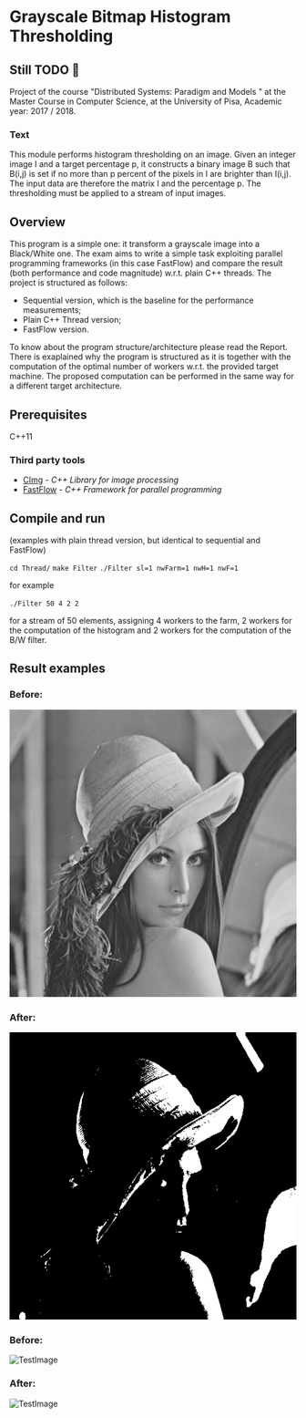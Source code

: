 # Grayscale Bitmap Histogram Thresholding

## Still TODO :snake:

Project of the course "Distributed Systems: Paradigm and Models " at the Master Course in Computer Science, at the University of Pisa, Academic year: 2017 / 2018.

### Text

This module performs histogram thresholding on an image.  Given an integer image I and a target percentage p, it constructs a binary image B such that B(i,j) is set if no more than p percent of the  pixels in I are brighter than I(i,j). The input data are therefore the matrix I and the percentage p. The thresholding must be applied to a stream of input images.

## Overview

This program is a simple one: it transform a grayscale image into a Black/White one. The exam aims to write a simple task exploiting parallel programming frameworks (in this case FastFlow) and compare the result (both performance and code magnitude) w.r.t. plain C++ threads.
The project is structured as follows:

- Sequential version, which is the baseline for the performance measurements;
- Plain C++ Thread version;
- FastFlow version.

To know about the program structure/architecture please read the Report. There is exaplained why the program is structured as it is together with the computation of the optimal number of workers w.r.t. the provided target machine. The proposed computation can be performed in the same way for a different target architecture.

## Prerequisites

C++11
 
### Third party tools

* [CImg](http://cimg.eu/) - *C++ Library for image processing* 
* [FastFlow](http://calvados.di.unipi.it/) - *C++ Framework for parallel programming* 

## Compile and run

(examples with plain thread version, but identical to sequential and FastFlow)

`cd Thread/`
`make Filter`
`./Filter sl=1 nwFarm=1 nwH=1 nwF=1`

for example

`./Filter 50 4 2 2`

for a stream of 50 elements, assigning 4 workers to the farm, 2 workers for the computation of the histogram and 2 workers for the computation of the B/W filter.

## Result examples

### Before:
![TestImage](Data/testld.bmp)
### After:
![TestImage](Data/bw_testld.bmp)

### Before:
![TestImage](Data/testhd.bmp)
### After:
![TestImage](Data/bw_testhd.bmp)
